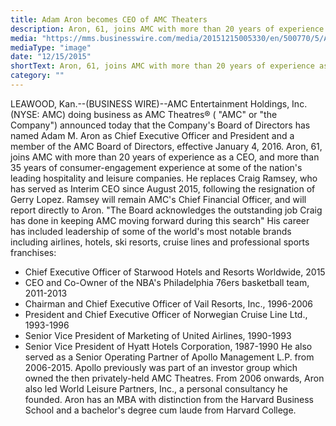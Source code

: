```yaml
---
title: Adam Aron becomes CEO of AMC Theaters
description: Aron, 61, joins AMC with more than 20 years of experience as a CEO, and more than 35 years of consumer-engagement experience at some of the nation's leading hospitality and leisure companies.
media: "https://mms.businesswire.com/media/20151215005330/en/500770/5/Adam_photo_highres.jpg"
mediaType: "image"
date: "12/15/2015"
shortText: Aron, 61, joins AMC with more than 20 years of experience as a CEO, and more than 35 years of consumer-engagement experience at some of the nation's leading hospitality and leisure companies. He replaces Craig Ramsey, who has served as Interim CEO since August 2015, following the resignation of Gerry Lopez. Ramsey will remain AMC's Chief Financial Officer, and will report directly to Aron.
category: ""
---
```


LEAWOOD, Kan.--(BUSINESS WIRE)--AMC Entertainment Holdings, Inc. (NYSE: AMC) doing business as AMC Theatres® ( "AMC" or "the Company") announced today that the Company's Board of Directors has named Adam M. Aron as Chief Executive Officer and President and a member of the AMC Board of Directors, effective January 4, 2016. Aron, 61, joins AMC with more than 20 years of experience as a CEO, and more than 35 years of consumer-engagement experience at some of the nation's leading hospitality and leisure companies. He replaces Craig Ramsey, who has served as Interim CEO since August 2015, following the resignation of Gerry Lopez. Ramsey will remain AMC's Chief Financial Officer, and will report directly to Aron.
"The Board acknowledges the outstanding job Craig has done in keeping AMC moving forward during this search"
His career has included leadership of some of the world's most notable brands including airlines, hotels, ski resorts, cruise lines and professional sports franchises:
- Chief Executive Officer of Starwood Hotels and Resorts Worldwide, 2015
- CEO and Co-Owner of the NBA's Philadelphia 76ers basketball team, 2011-2013
- Chairman and Chief Executive Officer of Vail Resorts, Inc., 1996-2006
- President and Chief Executive Officer of Norwegian Cruise Line Ltd., 1993-1996
- Senior Vice President of Marketing of United Airlines, 1990-1993
- Senior Vice President of Hyatt Hotels Corporation, 1987-1990
He also served as a Senior Operating Partner of Apollo Management L.P. from 2006-2015. Apollo previously was part of an investor group which owned the then privately-held AMC Theatres. From 2006 onwards, Aron also led World Leisure Partners, Inc., a personal consultancy he founded.
Aron has an MBA with distinction from the Harvard Business School and a bachelor's degree cum laude from Harvard College.